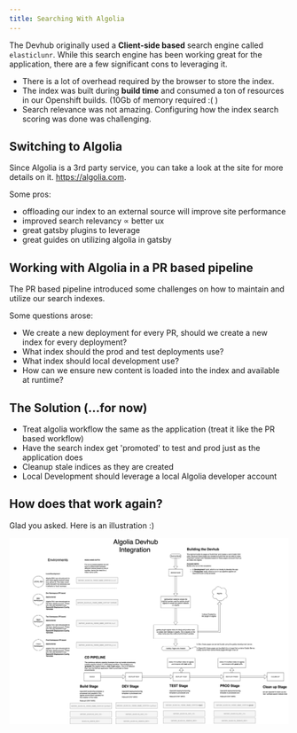 ```yaml
---
title: Searching With Algolia
---
```

<!-- Please note the above frontmatter is just incase we would want to 'host' this document as a site
in gatsby -->

The Devhub originally used a __Client-side based__ search engine called `elasticlunr`. While this 
search engine has been working great for the application, there are a few significant cons to leveraging
it.

- There is a lot of overhead required by the browser to store the index.
- The index was built during __build time__ and consumed a ton of resources in our Openshift builds. (10Gb of memory required :( )
- Search relevance was not amazing. Configuring how the index search scoring was done was challenging. 


## Switching to Algolia

Since Algolia is a 3rd party service, you can take a look at the site for more details on it. https://algolia.com.

Some pros: 

- offloading our index to an external source will improve site performance
- improved search relevancy ∝ better ux
- great gatsby plugins to leverage
- great guides on utilizing algolia in gatsby


## Working with Algolia in a PR based pipeline

The PR based pipeline introduced some challenges on how to maintain and utilize our search indexes. 

Some questions arose:

- We create a new deployment for every PR, should we create a new index for every deployment?
- What index should the prod and test deployments use?
- What index should local development use?
- How can we ensure new content is loaded into the index and available at runtime?


## The Solution (...for now)

- Treat algolia workflow the same as the application (treat it like the PR based workflow)
- Have the search index get 'promoted' to test and prod just as the application does
- Cleanup stale indices as they are created
- Local Development should leverage a local Algolia developer account


## How does that work again?

Glad you asked. Here is an illustration :)

![algolia-integration](./images/algolia-integration.png)

